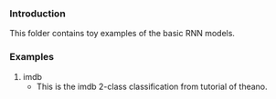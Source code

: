 ### Introduction
This folder contains toy examples of the basic RNN models.

### Examples
1. imdb
	- This is the imdb 2-class classification from tutorial of theano. 
